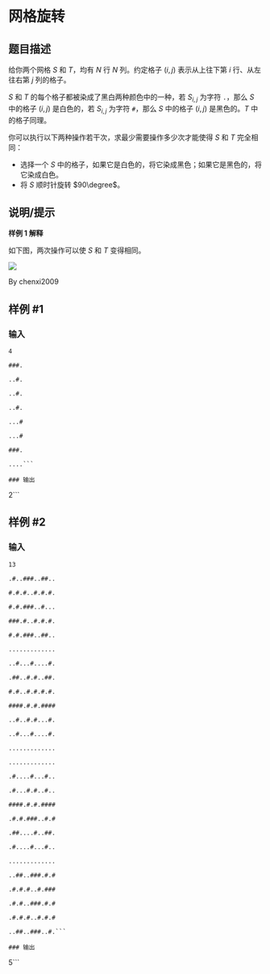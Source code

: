 # 网格旋转

## 题目描述

给你两个网格 $S$ 和 $T$，均有 $N$ 行 $N$ 列。约定格子 $(i,j)$ 表示从上往下第 $i$ 行、从左往右第 $j$ 列的格子。

$S$ 和 $T$ 的每个格子都被染成了黑白两种颜色中的一种，若 $S_{i,j}$ 为字符 `.`，那么 $S$ 中的格子 $(i,j)$ 是白色的，若 $S_{i,j}$ 为字符 `#`，那么 $S$ 中的格子 $(i,j)$ 是黑色的。$T$ 中的格子同理。

你可以执行以下两种操作若干次，求最少需要操作多少次才能使得 $S$ 和 $T$ 完全相同：

- 选择一个 $S$ 中的格子，如果它是白色的，将它染成黑色；如果它是黑色的，将它染成白色。
- 将 $S$ 顺时针旋转 $90\degree$。

## 说明/提示

**样例 1 解释**

如下图，两次操作可以使 $S$ 和 $T$ 变得相同。

![](https://img.atcoder.jp/abc404/ba23906703e10d3d450486afe6eb488f.png)

By chenxi2009

## 样例 #1

### 输入

```
4
###.
..#.
..#.
..#.
...#
...#
###.
....```

### 输出

```
2```

## 样例 #2

### 输入

```
13
.#..###..##..
#.#.#..#.#.#.
#.#.###..#...
###.#..#.#.#.
#.#.###..##..
.............
..#...#....#.
.##..#.#..##.
#.#..#.#.#.#.
####.#.#.####
..#..#.#...#.
..#...#....#.
.............
.............
.#....#...#..
.#...#.#..#..
####.#.#.####
.#.#.###..#.#
.##....#..##.
.#....#...#..
.............
..##..###.#.#
.#.#.#..#.###
.#.#..###.#.#
.#.#.#..#.#.#
..##..###..#.```

### 输出

```
5```

